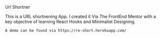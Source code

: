  Url Shortner


This is a URL shortnening App. I created it Via The FrontEnd Mentor with a key 
objective of learning React Hooks and Minimalist Designing.

```
A demo can be found via https://re-short.herokuapp.com/

```
